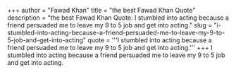 +++
author = "Fawad Khan"
title = "the best Fawad Khan Quote"
description = "the best Fawad Khan Quote: I stumbled into acting because a friend persuaded me to leave my 9 to 5 job and get into acting."
slug = "i-stumbled-into-acting-because-a-friend-persuaded-me-to-leave-my-9-to-5-job-and-get-into-acting"
quote = '''I stumbled into acting because a friend persuaded me to leave my 9 to 5 job and get into acting.'''
+++
I stumbled into acting because a friend persuaded me to leave my 9 to 5 job and get into acting.
